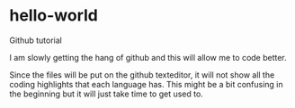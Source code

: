# hello-world
Github tutorial

I am slowly getting the hang of github and this will allow me to code better.

Since the files will be put on the github texteditor, it will not show all the coding highlights that each language has. This might be a bit confusing in the beginning but it will just take time to get used to.

